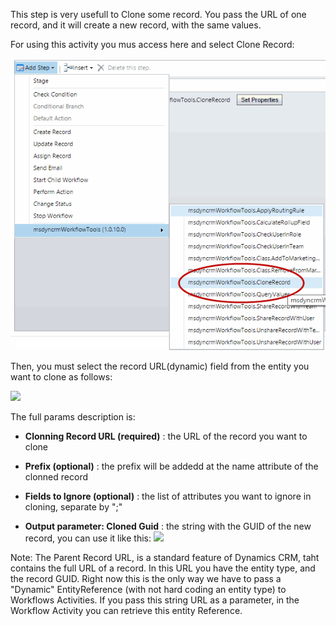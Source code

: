 This step is very usefull to Clone some record. You pass the URL of one record, and it will create a new record, with the same values.

For using this activity you mus access here and select Clone Record:

![](Clone%20Record_wfclone.gif)

Then, you must select the record URL(dynamic) field from the entity you want to clone as follows:

![](44_1.png)

The full params description is:
* **Clonning Record URL (required)** : the URL of the record you want to clone
* **Prefix (optional)** : the prefix will be addedd at the name attribute of the clonned record 
* **Fields to Ignore (optional)** : the list of attributes you want to ignore in cloning, separate by ";"

* **Output parameter: Cloned Guid** : the string with the GUID of the new record, you can use it like this:
![](44_2.png)

Note: The Parent Record URL, is a standard feature of Dynamics CRM, taht contains the full URL of a record. In this URL you have the entity type, and the record GUID. Right now this is the only way we have to pass a "Dynamic" EntityReference (with not hard coding an entity type) to Workflows Activities. If you pass this string URL as a parameter, in the Workflow Activity you can retrieve this entity Reference.

